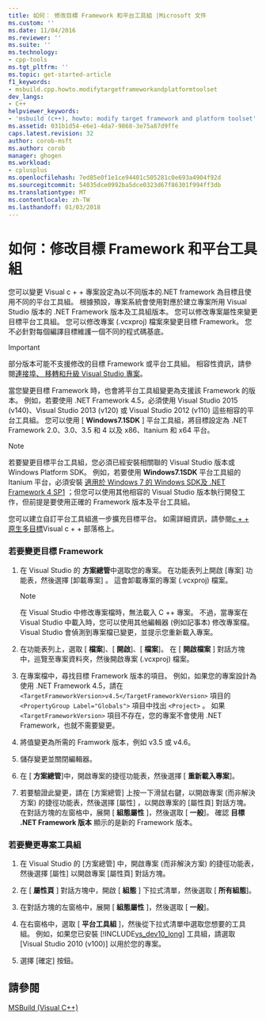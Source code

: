 ```yaml
---
title: 如何： 修改目標 Framework 和平台工具組 |Microsoft 文件
ms.custom: ''
ms.date: 11/04/2016
ms.reviewer: ''
ms.suite: ''
ms.technology:
- cpp-tools
ms.tgt_pltfrm: ''
ms.topic: get-started-article
f1_keywords:
- msbuild.cpp.howto.modifytargetframeworkandplatformtoolset
dev_langs:
- C++
helpviewer_keywords:
- 'msbuild (c++), howto: modify target framework and platform toolset'
ms.assetid: 031b1d54-e6e1-4da7-9868-3e75a87d9ffe
caps.latest.revision: 32
author: corob-msft
ms.author: corob
manager: ghogen
ms.workload:
- cplusplus
ms.openlocfilehash: 7ed85e0f1e1ce94401c505281c0e693a4904f92d
ms.sourcegitcommit: 54035dce0992ba5dce0323d67f86301f994ff3db
ms.translationtype: MT
ms.contentlocale: zh-TW
ms.lasthandoff: 01/03/2018
---
```

# <a name="how-to-modify-the-target-framework-and-platform-toolset"></a>如何：修改目標 Framework 和平台工具組
您可以變更 Visual c + + 專案設定為以不同版本的.NET framework 為目標且使用不同的平台工具組。 根據預設，專案系統會使用對應於建立專案所用 Visual Studio 版本的 .NET Framework 版本及工具組版本。 您可以修改專案屬性來變更目標平台工具組。 您可以修改專案 (.vcxproj) 檔案來變更目標 Framework。 您不必針對每個編譯目標維護一個不同的程式碼基底。  
  
> [!IMPORTANT]
>  部分版本可能不支援修改的目標 Framework 或平台工具組。 相容性資訊，請參閱[連接埠、 移轉和升級 Visual Studio 專案](/visualstudio/porting/port-migrate-and-upgrade-visual-studio-projects)。  
  
 當您變更目標 Framework 時，也會將平台工具組變更為支援該 Framework 的版本。 例如，若要使用 .NET Framework 4.5，必須使用 Visual Studio 2015 (v140)、Visual Studio 2013 (v120) 或 Visual Studio 2012 (v110) 這些相容的平台工具組。 您可以使用 [ **Windows7.1SDK** ] 平台工具組，將目標設定為 .NET Framework 2.0、3.0、3.5 和 4 以及 x86、Itanium 和 x64 平台。  
  
> [!NOTE]
>  若要變更目標平台工具組，您必須已經安裝相關聯的 Visual Studio 版本或 Windows Platform SDK。 例如，若要使用 **Windows7.1SDK** 平台工具組的 Itanium 平台，必須安裝 [適用於 Windows 7 的 Windows SDK及 .NET Framework 4 SP1](http://www.microsoft.com/download/details.aspx?id=8279) ；但您可以使用其他相容的 Visual Studio 版本執行開發工作，但前提是要使用正確的 Framework 版本及平台工具組。  
  
 您可以建立自訂平台工具組進一步擴充目標平台。 如需詳細資訊，請參閱[c + + 原生多目標](http://go.microsoft.com/fwlink/p/?linkid=196619)Visual c + + 部落格上。  
  
### <a name="to-change-the-target-framework"></a>若要變更目標 Framework  
  
1.  在 Visual Studio 的 **方案總管**中選取您的專案。 在功能表列上開啟 [專案]  功能表，然後選擇 [卸載專案] 。 這會卸載專案的專案 (.vcxproj) 檔案。  
  
    > [!NOTE]
    >  在 Visual Studio 中修改專案檔時，無法載入 C ++ 專案。 不過，當專案在 Visual Studio 中載入時，您可以使用其他編輯器 (例如記事本) 修改專案檔。 Visual Studio 會偵測到專案檔已變更，並提示您重新載入專案。  
  
2.  在功能表列上，選取 [ **檔案**]、[ **開啟**]、[ **檔案**]。 在 [ **開啟檔案** ] 對話方塊中，巡覽至專案資料夾，然後開啟專案 (.vcxproj) 檔案。  
  
3.  在專案檔中，尋找目標 Framework 版本的項目。 例如，如果您的專案設計為使用 .NET Framework 4.5，請在 `<TargetFrameworkVersion>v4.5</TargetFrameworkVersion>` 項目的 `<PropertyGroup Label="Globals">` 項目中找出 `<Project>` 。 如果 `<TargetFrameworkVersion>` 項目不存在，您的專案不會使用 .NET Framework，也就不需要變更。  
  
4.  將值變更為所需的 Framwork 版本，例如 v3.5 或 v4.6。  
  
5.  儲存變更並關閉編輯器。  
  
6.  在 [ **方案總管**]中，開啟專案的捷徑功能表，然後選擇 [ **重新載入專案**]。  
  
7.  若要驗證此變更，請在 [方案總管] 上按一下滑鼠右鍵，以開啟專案 (而非解決方案) 的捷徑功能表，然後選擇 [屬性]  ，以開啟專案的 [屬性頁]  對話方塊。 在對話方塊的左窗格中，展開 [ **組態屬性** ]，然後選取 [ **一般**]。 確認 **目標 .NET Framework 版本** 顯示的是新的  Framework 版本。  
  
### <a name="to-change-the-project-toolset"></a>若要變更專案工具組  
  
1.  在 Visual Studio 的 [方案總管] 中，開啟專案 (而非解決方案) 的捷徑功能表，然後選擇 [屬性]  以開啟專案 [屬性頁]  對話方塊。  
  
2.  在 [ **屬性頁** ] 對話方塊中，開啟 [ **組態** ] 下拉式清單，然後選取 [ **所有組態**]。  
  
3.  在對話方塊的左窗格中，展開 [ **組態屬性** ]，然後選取 [ **一般**]。  
  
4.  在右窗格中，選取 [ **平台工具組** ]，然後從下拉式清單中選取您想要的工具組。 例如，如果您已安裝 [!INCLUDE[vs_dev10_long](../build/includes/vs_dev10_long_md.md)] 工具組，請選取 [Visual Studio 2010 (v100)]  以用於您的專案。  
  
5.  選擇 [確定]  按鈕。  
  
## <a name="see-also"></a>請參閱  
 [MSBuild (Visual C++)](../build/msbuild-visual-cpp.md)